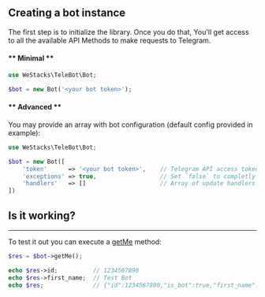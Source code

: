 ## Creating a bot instance

The first​ step is to initialize the library. Once you do that, You'll get access to all the available API Methods to make requests to Telegram.

<!-- tabs:start -->

#### ** Minimal **

```php
use WeStacks\TeleBot\Bot;

$bot = new Bot('<your bot token>');
```

#### ** Advanced **

You may provide an array with bot configuration (default config provided in example):

```php
use WeStacks\TeleBot\Bot;

$bot = new Bot([
    'token'      => '<your bot token>',    // Telegram API access token. Token is the only required field.
    'exceptions' => true,                  // Set `false` to completly turn off bot exceptions. Bot methods will return `false` on any kind of error
    'handlers'   => []                     // Array of update handlers (closure functions or UpdateHandlerInterface objects)
])
```

<!-- tabs:end -->

## Is it working?

---

To test it out you can execute a [getMe](https://core.telegram.org/bots/api#getme) method:

```php
$res = $bot->getMe();

echo $res->id;          // 1234567890
echo $res->first_name;  // Test Bot
echo $res;              // {"id":1234567890,"is_bot":true,"first_name":"Test Bot","username":"test_bot", ...}
```
